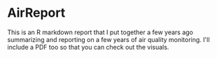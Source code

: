 # AirReport

This is an R markdown report that I put together a few years ago summarizing and reporting on a few years of air quality monitoring. I'll include a PDF too so that you can check out the visuals. 
